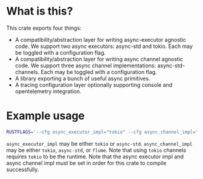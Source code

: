 # What is this?

This crate exports four things:

- A compatibility/abstraction layer for writing async-executor agnostic code. We support two async executors: async-std and tokio. Each may be toggled with a configuration flag.
- A compatibility/abstraction layer for writing async channel agnostic code. We support three async channel implementations: async-std-channels. Each may be toggled with a configuration flag.
- A library exporting a bunch of useful async primitives.
- A tracing configuration layer optionally supporting console and opentelemetry integration.

# Example usage

```bash
RUSTFLAGS='--cfg async_executor_impl="tokio" --cfg async_channel_impl="tokio"' cargo build
```

`async_executor_impl` may be either `tokio` or `async-std`. `async_channel_impl` may be either `tokio`, `async-std`, or `flume`. Note that using `tokio` channels requires `tokio` to be the runtime. Note that the async executor impl and async channel impl must be set in order for this crate to compile successfully.


